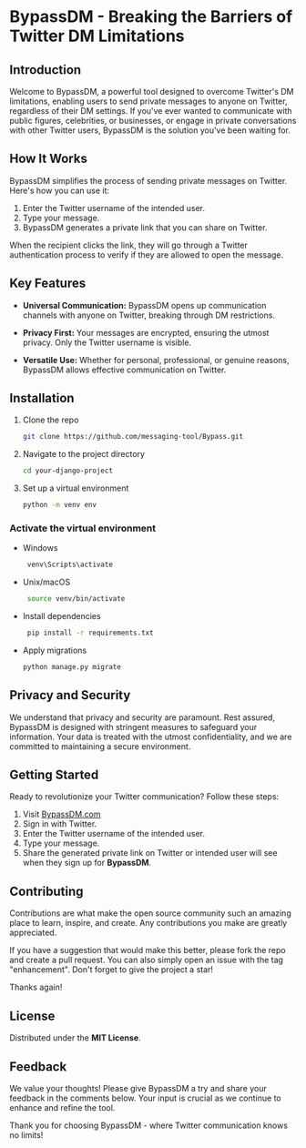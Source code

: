 # BypassDM - Breaking the Barriers of Twitter DM Limitations

## Introduction

Welcome to BypassDM, a powerful tool designed to overcome Twitter's DM limitations, enabling users to send private messages to anyone on Twitter, regardless of their DM settings. If you've ever wanted to communicate with public figures, celebrities, or businesses, or engage in private conversations with other Twitter users, BypassDM is the solution you've been waiting for.

## How It Works

BypassDM simplifies the process of sending private messages on Twitter. Here's how you can use it:

1. Enter the Twitter username of the intended user.
2. Type your message.
3. BypassDM generates a private link that you can share on Twitter.

When the recipient clicks the link, they will go through a Twitter authentication process to verify if they are allowed to open the message.

## Key Features

- **Universal Communication:** BypassDM opens up communication channels with anyone on Twitter, breaking through DM restrictions.

- **Privacy First:** Your messages are encrypted, ensuring the utmost privacy. Only the Twitter username is visible.

- **Versatile Use:** Whether for personal, professional, or genuine reasons, BypassDM allows effective communication on Twitter.

## Installation

1. Clone the repo
   ```sh
   git clone https://github.com/messaging-tool/Bypass.git
   ```

2. Navigate to the project directory
   ```sh
   cd your-django-project
   ```

3. Set up a virtual environment
   ```sh
   python -m venv env
   ```

### Activate the virtual environment
- Windows
  ```sh
   venv\Scripts\activate

   ```
- Unix/macOS
  ```sh
   source venv/bin/activate

   ```

- Install dependencies
  ```sh
   pip install -r requirements.txt

   ```


- Apply migrations
  ```sh
  python manage.py migrate

   ```


## Privacy and Security

We understand that privacy and security are paramount. Rest assured, BypassDM is designed with stringent measures to safeguard your information. Your data is treated with the utmost confidentiality, and we are committed to maintaining a secure environment.

## Getting Started

Ready to revolutionize your Twitter communication? Follow these steps:

1. Visit [BypassDM.com](https://bypassdm.com)
2. Sign in with Twitter.
3. Enter the Twitter username of the intended user.
4. Type your message.
5. Share the generated private link on Twitter or intended user will see when they sign up for **BypassDM**.

## Contributing

Contributions are what make the open source community such an amazing place to learn, inspire, and create. Any contributions you make are greatly appreciated.

If you have a suggestion that would make this better, please fork the repo and create a pull request. You can also simply open an issue with the tag "enhancement". Don't forget to give the project a star! 

Thanks again!

## License
Distributed under the **MIT License**. 

## Feedback

We value your thoughts! Please give BypassDM a try and share your feedback in the comments below. Your input is crucial as we continue to enhance and refine the tool.

Thank you for choosing BypassDM - where Twitter communication knows no limits!
